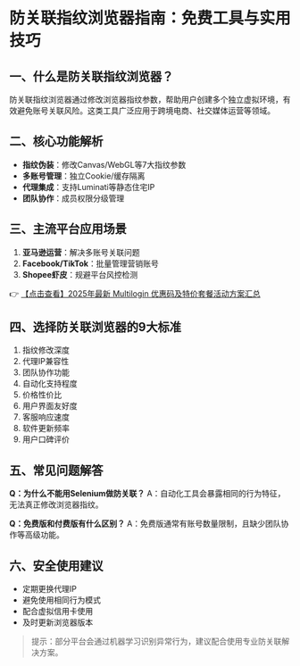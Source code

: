 # 防关联指纹浏览器指南：免费工具与实用技巧

## 一、什么是防关联指纹浏览器？
防关联指纹浏览器通过修改浏览器指纹参数，帮助用户创建多个独立虚拟环境，有效避免账号关联风险。这类工具广泛应用于跨境电商、社交媒体运营等领域。

## 二、核心功能解析
- **指纹伪装**：修改Canvas/WebGL等7大指纹参数
- **多账号管理**：独立Cookie/缓存隔离
- **代理集成**：支持Luminati等静态住宅IP
- **团队协作**：成员权限分级管理

## 三、主流平台应用场景
1. **亚马逊运营**：解决多账号关联问题
2. **Facebook/TikTok**：批量管理营销账号
3. **Shopee虾皮**：规避平台风控检测

👉 [【点击查看】2025年最新 Multilogin 优惠码及特价套餐活动方案汇总](https://bit.ly/multIlogin)

## 四、选择防关联浏览器的9大标准
1. 指纹修改深度
2. 代理IP兼容性
3. 团队协作功能
4. 自动化支持程度
5. 价格性价比
6. 用户界面友好度
7. 客服响应速度
8. 软件更新频率
9. 用户口碑评价

## 五、常见问题解答
**Q：为什么不能用Selenium做防关联？**
A：自动化工具会暴露相同的行为特征，无法真正修改浏览器指纹。

**Q：免费版和付费版有什么区别？**
A：免费版通常有账号数量限制，且缺少团队协作等高级功能。

## 六、安全使用建议
- 定期更换代理IP
- 避免使用相同行为模式
- 配合虚拟信用卡使用
- 及时更新浏览器版本

> 提示：部分平台会通过机器学习识别异常行为，建议配合使用专业防关联解决方案。